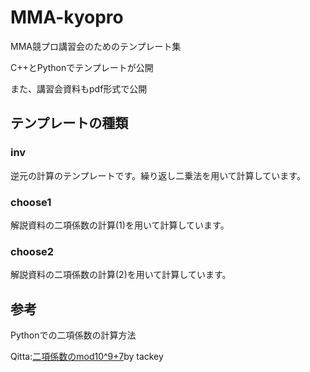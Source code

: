 # MMA-kyopro

MMA競プロ講習会のためのテンプレート集

C++とPythonでテンプレートが公開

また、講習会資料もpdf形式で公開


## テンプレートの種類

### inv
逆元の計算のテンプレートです。繰り返し二乗法を用いて計算しています。
### choose1
解説資料の二項係数の計算(1)を用いて計算しています。
### choose2
解説資料の二項係数の計算(2)を用いて計算しています。

## 参考
Pythonでの二項係数の計算方法

Qitta:[二項係数のmod10^9+7](https://qiita.com/tackey/items/5f924241f117a22a2dd6)by tackey




